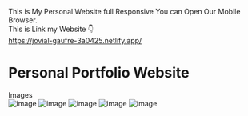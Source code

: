 This is My Personal Website full Responsive You can Open Our Mobile Browser. 
<br>
This is Link my Website 👇
<br>
https://jovial-gaufre-3a0425.netlify.app/
# Personal Portfolio Website 
Images
<br>
![image](https://github.com/MohdHadi72/Personal-ProtFolio-/assets/154020781/d5b5f9c4-636f-40ed-8b3b-bb835462d790)
![image](https://github.com/MohdHadi72/Personal-ProtFolio-/assets/154020781/22aae31a-32b2-4f1c-a187-ed5991b100d9)
![image](https://github.com/MohdHadi72/Personal-ProtFolio-/assets/154020781/01403632-7106-4fc8-aaa4-cfa2362d816a)
![image](https://github.com/MohdHadi72/Personal-ProtFolio-/assets/154020781/40898a3c-fac1-409f-94ad-e8e321204ad8)
![image](https://github.com/MohdHadi72/Personal-ProtFolio-/assets/154020781/ee40ed03-2aba-4425-8c82-72860d9192a5)
